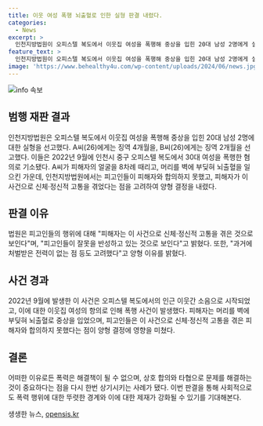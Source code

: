 ```yaml
---
title: 이웃 여성 폭행 뇌출혈로 인한 실형 판결 내렸다.
categories:
  - News
excerpt: >
  인천지방법원이 오피스텔 복도에서 이웃집 여성을 폭행해 중상을 입힌 20대 남성 2명에게 실형을 선고했다. A씨(26)에게는 징역 4개월, B씨(26)에게는 징역 2개월을 선고했는데, 이들은 이웃집 여성에게 폭행을 가한 혐의로 기소됐다. 폭행으로 다치게 된 여성은 뇌출혈로 6주간의 치료를 받았으며, 법원은 피고인들의 과거 전력과 피해자와의 합의 여부 등을 고려해 양형을 결정했다.
feature_text: >
  인천지방법원이 오피스텔 복도에서 이웃집 여성을 폭행해 중상을 입힌 20대 남성 2명에게 실형을 선고했다. A씨(26)에게는 징역 4개월, B씨(26)에게는 징역 2개월을 선고했는데, 이들은 이웃집 여성에게 폭행을 가한 혐의로 기소됐다. 폭행으로 다치게 된 여성은 뇌출혈로 6주간의 치료를 받았으며, 법원은 피고인들의 과거 전력과 피해자와의 합의 여부 등을 고려해 양형을 결정했다.
image: 'https://www.behealthy4u.com/wp-content/uploads/2024/06/news.jpg'
---
```


<p><img src="https://www.behealthy4u.com/wp-content/uploads/2024/06/news.jpg" alt="info 속보" /></p>

<h2 data-ke-size="size26">범행 재판 결과</h2>

<p data-ke-size="size16">인천지방법원은 오피스텔 복도에서 이웃집 여성을 폭행해 중상을 입힌 20대 남성 2명에 대한 실형을 선고했다. A씨(26)에게는 징역 4개월을, B씨(26)에게는 징역 2개월을 선고했다. 이들은 2022년 9월에 인천시 중구 오피스텔 복도에서 30대 여성을 폭행한 혐의로 기소됐다. A씨가 피해자의 얼굴을 8차례 때리고, 머리를 벽에 부딪혀 뇌출혈을 일으킨 가운데, 인천지방법원에서는 피고인들이 피해자와 합의하지 못했고, 피해자가 이 사건으로 신체·정신적 고통을 겪었다는 점을 고려하여 양형 결정을 내렸다.</p>

<h2 data-ke-size="size26">판결 이유</h2>

<p data-ke-size="size16">법원은 피고인들의 행위에 대해 "피해자는 이 사건으로 신체·정신적 고통을 겪은 것으로 보인다"며, "피고인들이 잘못을 반성하고 있는 것으로 보인다"고 밝혔다. 또한, "과거에 처벌받은 전력이 없는 점 등도 고려했다"고 양형 이유를 밝혔다.</p>

<h2 data-ke-size="size26">사건 경과</h2>

<p data-ke-size="size16">2022년 9월에 발생한 이 사건은 오피스텔 복도에서의 인근 이웃간 소음으로 시작되었고, 이에 대한 이웃집 여성의 항의로 인해 폭행 사건이 발생했다. 피해자는 머리를 벽에 부딪혀 뇌출혈로 중상을 입었으며, 피고인들은 이 사건으로 신체·정신적 고통을 겪은 피해자와 합의하지 못했다는 점이 양형 결정에 영향을 미쳤다.</p>

<h2 data-ke-size="size26">결론</h2>

<p data-ke-size="size16">어떠한 이유로든 폭력은 해결책이 될 수 없으며, 상호 합의와 타협으로 문제를 해결하는 것이 중요하다는 점을 다시 한번 상기시키는 사례가 됐다. 이번 판결을 통해 사회적으로도 폭력 행위에 대한 뚜렷한 경계와 이에 대한 제재가 강화될 수 있기를 기대해본다.</p>
생생한 뉴스, <a href="https://opensis.kr" rel="dofollow">opensis.kr</a>


